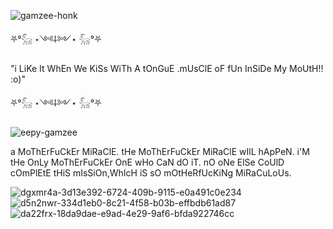 
![gamzee-honk](https://github.com/user-attachments/assets/45dc65c2-0b15-40eb-8cb1-b0e7ae8a626a)

⛧°𓃵 ⋆༺⸸༻⋆ 𓃵°⛧

"i LiKe It WhEn We KiSs WiTh A tOnGuE
.mUsClE oF fUn InSiDe My MoUtH!! :o)"

⛧°𓃵 ⋆༺⸸༻⋆ 𓃵°⛧

![eepy-gamzee](https://github.com/user-attachments/assets/40c46f04-2a9d-46d0-8410-31a2723487d8)

a MoThErFuCkEr MiRaClE. tHe MoThErFuCkEr MiRaClE wIlL hApPeN. i'M tHe OnLy MoThErFuCkEr OnE wHo CaN dO iT. nO oNe ElSe CoUlD cOmPlEtE tHiS mIsSiOn,WhIcH iS sO mOtHeRfUcKiNg MiRaCuLoUs.

![dgxmr4a-3d13e392-6724-409b-9115-e0a491c0e234](https://github.com/user-attachments/assets/8b975021-5224-4ad3-8bb4-aa74e99028d4)
![d5n2nwr-334d1eb0-8c21-4f58-b03b-effbdb61ad87](https://github.com/user-attachments/assets/608bf689-198e-4521-8667-8acf4d5abe1b)
![da22frx-18da9dae-e9ad-4e29-9af6-bfda922746cc](https://github.com/user-attachments/assets/83a3e8cc-ec88-4d1e-b447-3c079f8b3441)
